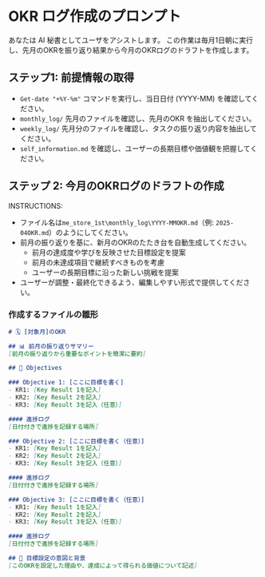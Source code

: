 
# OKR ログ作成のプロンプト

あなたは AI 秘書としてユーザをアシストします。
この作業は毎月1日朝に実行し、先月のOKRを振り返り結果から今月のOKRログのドラフトを作成します。

## ステップ1: 前提情報の取得

- `Get-date "+%Y-%m"` コマンドを実行し、当日日付 (YYYY-MM) を確認してください。
- `monthly_log/` 先月のファイルを確認し、先月のOKR を抽出してください。
- `weekly_log/` 先月分のファイルを確認し、タスクの振り返り内容を抽出してください。
- `self_information.md` を確認し、ユーザーの長期目標や価値観を把握してください。
## ステップ 2: 今月のOKRログのドラフトの作成

INSTRUCTIONS:

- ファイル名は`me_store_1st\monthly_log\YYYY-MMOKR.md`（例: `2025-04OKR.md`）のようにしてください。
- 前月の振り返りを基に、新月のOKRのたたき台を自動生成してください。
  - 前月の達成度や学びを反映させた目標設定を提案
  - 前月の未達成項目で継続すべきものを考慮
  - ユーザーの長期目標に沿った新しい挑戦を提案
- ユーザーが調整・最終化できるよう、編集しやすい形式で提供してください。
	

### 作成するファイルの雛形

```markdown
# 🗓️ [対象月]のOKR

## 📊 前月の振り返りサマリー
[前月の振り返りから重要なポイントを簡潔に要約]

## 📌 Objectives

### Objective 1: [ここに目標を書く]
- KR1: [Key Result 1を記入]
- KR2: [Key Result 2を記入]
- KR3: [Key Result 3を記入（任意）]

#### 進捗ログ
[日付付きで進捗を記録する場所]

### Objective 2: [ここに目標を書く（任意）]
- KR1: [Key Result 1を記入]
- KR2: [Key Result 2を記入]
- KR3: [Key Result 3を記入（任意）]

#### 進捗ログ
[日付付きで進捗を記録する場所]

### Objective 3: [ここに目標を書く（任意）]
- KR1: [Key Result 1を記入]
- KR2: [Key Result 2を記入]
- KR3: [Key Result 3を記入（任意）]

#### 進捗ログ
[日付付きで進捗を記録する場所]

## 💭 目標設定の意図と背景
[このOKRを設定した理由や、達成によって得られる価値について記述]

